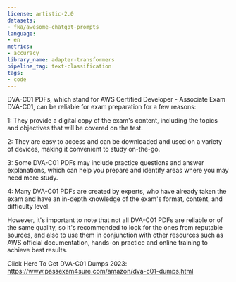 ```yaml
---
license: artistic-2.0
datasets:
- fka/awesome-chatgpt-prompts
language:
- en
metrics:
- accuracy
library_name: adapter-transformers
pipeline_tag: text-classification
tags:
- code
---
```

DVA-C01 PDFs, which stand for AWS Certified Developer - Associate Exam DVA-C01, can be reliable for exam preparation for a few reasons:

1: They provide a digital copy of the exam's content, including the topics and objectives that will be covered on the test.

2: They are easy to access and can be downloaded and used on a variety of devices, making it convenient to study on-the-go.

3: Some DVA-C01 PDFs may include practice questions and answer explanations, which can help you prepare and identify areas where you may need more study.

4: Many DVA-C01 PDFs are created by experts, who have already taken the exam and have an in-depth knowledge of the exam's format, content, and difficulty level.

However, it's important to note that not all DVA-C01 PDFs are reliable or of the same quality, so it's recommended to look for the ones from reputable sources, and also to use them in conjunction with other resources such as AWS official documentation, hands-on practice and online training to achieve best results.

Click Here To Get DVA-C01 Dumps 2023: https://www.passexam4sure.com/amazon/dva-c01-dumps.html